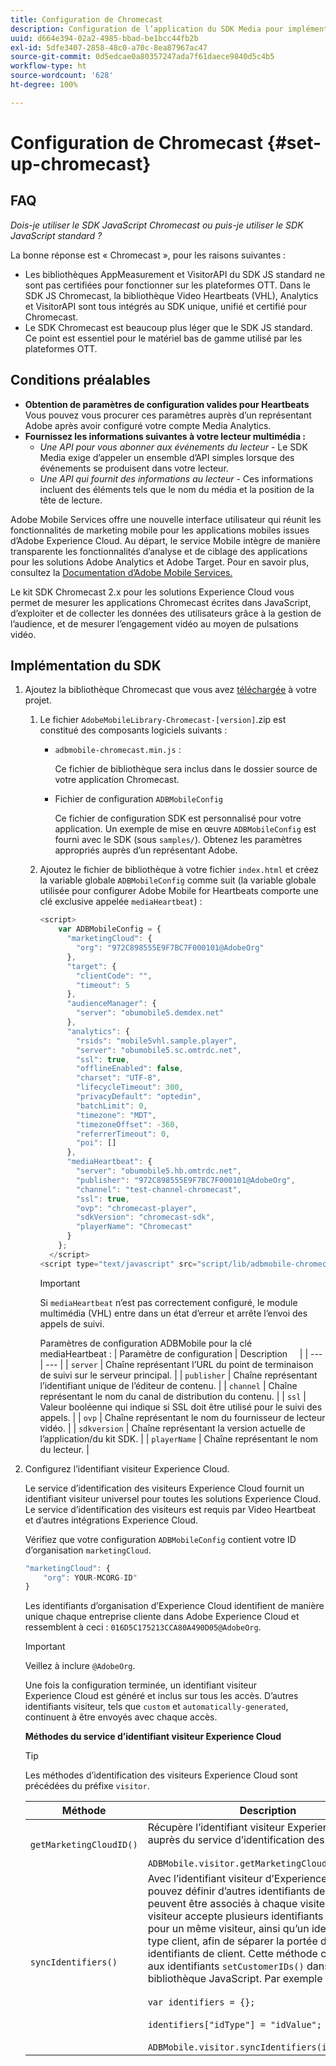 ```yaml
---
title: Configuration de Chromecast
description: Configuration de l’application du SDK Media pour implémentation sur Chromecast.
uuid: d664e394-02a2-4985-bbad-be1bcc44fb2b
exl-id: 5dfe3407-2858-48c0-a70c-8ea87967ac47
source-git-commit: 0d5edcae0a80357247ada7f61daece9840d5c4b5
workflow-type: ht
source-wordcount: '628'
ht-degree: 100%

---
```


# Configuration de Chromecast {#set-up-chromecast}

## FAQ

_Dois-je utiliser le SDK JavaScript Chromecast ou puis-je utiliser le SDK JavaScript standard ?_

La bonne réponse est « Chromecast », pour les raisons suivantes :
* Les bibliothèques AppMeasurement et VisitorAPI du SDK JS standard ne sont pas certifiées pour fonctionner sur les plateformes OTT. Dans le SDK JS Chromecast, la bibliothèque Video Heartbeats (VHL), Analytics et VisitorAPI sont tous intégrés au SDK unique, unifié et certifié pour Chromecast.
* Le SDK Chromecast est beaucoup plus léger que le SDK JS standard. Ce point est essentiel pour le matériel bas de gamme utilisé par les plateformes OTT.

## Conditions préalables 

* **Obtention de paramètres de configuration valides pour Heartbeats** Vous pouvez vous procurer ces paramètres auprès d’un représentant Adobe après avoir configuré votre compte Media Analytics.
* **Fournissez les informations suivantes à votre lecteur multimédia :**
   * *Une API pour vous abonner aux événements du lecteur* - Le SDK Media exige d’appeler un ensemble d’API simples lorsque des événements se produisent dans votre lecteur.
   * *Une API qui fournit des informations au lecteur* - Ces informations incluent des éléments tels que le nom du média et la position de la tête de lecture.

Adobe Mobile Services offre une nouvelle interface utilisateur qui réunit les fonctionnalités de marketing mobile pour les applications mobiles issues d’Adobe Experience Cloud. Au départ, le service Mobile intègre de manière transparente les fonctionnalités d’analyse et de ciblage des applications pour les solutions Adobe Analytics et Adobe Target. Pour en savoir plus, consultez la [Documentation d’Adobe Mobile Services.](https://experienceleague.adobe.com/docs/mobile-services/using/home.html?lang=fr)

Le kit SDK Chromecast 2.x pour les solutions Experience Cloud vous permet de mesurer les applications Chromecast écrites dans JavaScript, d’exploiter et de collecter les données des utilisateurs grâce à la gestion de l’audience, et de mesurer l’engagement vidéo au moyen de pulsations vidéo.

## Implémentation du SDK

1. Ajoutez la bibliothèque Chromecast que vous avez [téléchargée](/help/sdk-implement/download-sdks.md#download-2x-sdks) à votre projet.

   1. Le fichier `AdobeMobileLibrary-Chromecast-[version]`.zip est constitué des composants logiciels suivants :

      * `adbmobile-chromecast.min.js` :

         Ce fichier de bibliothèque sera inclus dans le dossier source de votre application Chromecast.

      * Fichier de configuration `ADBMobileConfig`

         Ce fichier de configuration SDK est personnalisé pour votre application. Un exemple de mise en œuvre `ADBMobileConfig` est fourni avec le SDK (sous `samples/`). Obtenez les paramètres appropriés auprès d’un représentant Adobe.
   1. Ajoutez le fichier de bibliothèque à votre fichier `index.html` et créez la variable globale `ADBMobileConfig` comme suit (la variable globale utilisée pour configurer Adobe Mobile for Heartbeats comporte une clé exclusive appelée `mediaHeartbeat`) :

      ```js
      <script>
          var ADBMobileConfig = {
            "marketingCloud": {
              "org": "972C898555E9F7BC7F000101@AdobeOrg"
            },
            "target": {
              "clientCode": "",
              "timeout": 5
            },
            "audienceManager": {
              "server": "obumobile5.demdex.net"
            },
            "analytics": {
              "rsids": "mobile5vhl.sample.player",
              "server": "obumobile5.sc.omtrdc.net",
              "ssl": true,
              "offlineEnabled": false,
              "charset": "UTF-8",
              "lifecycleTimeout": 300,
              "privacyDefault": "optedin",
              "batchLimit": 0,
              "timezone": "MDT",
              "timezoneOffset": -360,
              "referrerTimeout": 0,
              "poi": []
            },
            "mediaHeartbeat": {
              "server": "obumobile5.hb.omtrdc.net",
              "publisher": "972C898555E9F7BC7F000101@AdobeOrg",
              "channel": "test-channel-chromecast",
              "ssl": true,
              "ovp": "chromecast-player",
              "sdkVersion": "chromecast-sdk",
              "playerName": "Chromecast"
            }
          };
        </script>
      <script type="text/javascript" src="script/lib/adbmobile-chromecast.min.js"></script>
      ```

      >[!IMPORTANT]
      >
      >Si `mediaHeartbeat` n’est pas correctement configuré, le module multimédia (VHL) entre dans un état d’erreur et arrête l’envoi des appels de suivi.

      Paramètres de configuration ADBMobile pour la clé mediaHeartbeat :
   | Paramètre de configuration | Description     |
   | --- | --- |
   | `server` | Chaîne représentant l’URL du point de terminaison de suivi sur le serveur principal. |
   | `publisher` | Chaîne représentant l’identifiant unique de l’éditeur de contenu. |
   | `channel` | Chaîne représentant le nom du canal de distribution du contenu. |
   | `ssl` | Valeur booléenne qui indique si SSL doit être utilisé pour le suivi des appels. |
   | `ovp` | Chaîne représentant le nom du fournisseur de lecteur vidéo. |
   | `sdkversion` | Chaîne représentant la version actuelle de l’application/du kit SDK. |
   | `playerName` | Chaîne représentant le nom du lecteur. |


1. Configurez l’identifiant visiteur Experience Cloud.

   Le service d’identification des visiteurs Experience Cloud fournit un identifiant visiteur universel pour toutes les solutions Experience Cloud. Le service d’identification des visiteurs est requis par Video Heartbeat et d’autres intégrations Experience Cloud.

   Vérifiez que votre configuration `ADBMobileConfig` contient votre ID d’organisation `marketingCloud`.

   ```js
   "marketingCloud": {
       "org": YOUR-MCORG-ID"
   }
   ```

   Les identifiants d’organisation d’Experience Cloud identifient de manière unique chaque entreprise cliente dans Adobe Experience Cloud et ressemblent à ceci : `016D5C175213CCA80A490D05@AdobeOrg`.

   >[!IMPORTANT]
   >
   >Veillez à inclure `@AdobeOrg`.

   Une fois la configuration terminée, un identifiant visiteur Experience Cloud est généré et inclus sur tous les accès. D’autres identifiants visiteur, tels que `custom` et `automatically-generated`, continuent à être envoyés avec chaque accès.

   **Méthodes du service d’identifiant visiteur Experience Cloud**

   >[!TIP]
   >
   >Les méthodes d’identification des visiteurs Experience Cloud sont précédées du préfixe `visitor`.

   | Méthode | Description |
   | --- | --- |
   | `getMarketingCloudID()` | Récupère l’identifiant visiteur Experience Cloud auprès du service d’identification des visiteurs.  <br/><br/>`ADBMobile.visitor.getMarketingCloudID();` |
   | `syncIdentifiers()` | Avec l’identifiant visiteur d’Experience Cloud, vous pouvez définir d’autres identifiants de client qui peuvent être associés à chaque visiteur. L’API visiteur accepte plusieurs identifiants de client pour un même visiteur, ainsi qu’un identifiant de type client, afin de séparer la portée des différents identifiants de client. Cette méthode correspond aux identifiants `setCustomerIDs()` dans la bibliothèque JavaScript.  Par exemple : <br/><br/>`var identifiers = {};` <br/><br/>`identifiers["idType"] = "idValue";` <br/><br/>`ADBMobile.visitor.syncIdentifiers(identifiers);` |



<!--   **Postbacks -** For more information about configuring postbacks, see [Configure Postbacks.](https://experienceleague.adobe.com/docs/mobile-services/using/manage-app-settings-ug/configuring-app/signals.html) -->
